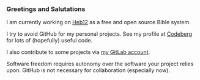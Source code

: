### Greetings and Salutations

I am currently working on [Heb12](https://heb12.com) as a free and open source Bible system.

I try to avoid GitHub for my personal projects. See my profile at [Codeberg](https://codeberg.org/Josias) for lots of (hopefully) useful code.

I also contribute to some projects via [my GitLab account](https://gitlab.com/justjosias).

Software freedom requires autonomy over the software your project relies upon. GitHub is not necessary for collaboration (especially now).
